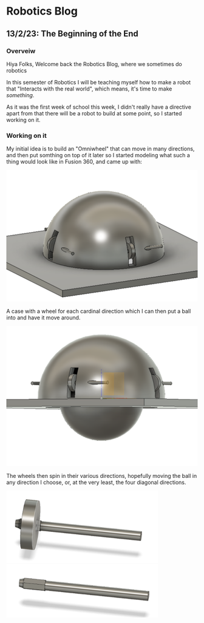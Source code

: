 # Robotics Blog 

## 13/2/23: The Beginning of the End

### Overveiw

Hiya Folks, Welcome back the Robotics Blog, where we sometimes do robotics

In this semester of Robotics I will be teaching myself how to make a robot that "Interacts with the real world", which means, it's time to make *something*. 

As it was the first week of school this week, I didn't really have a directive apart from that there will be a robot to build at some point, so I started working on it.

### Working on it

My initial idea is to build an "Omniwheel" that can move in many directions, and then put somthing on top of it later so I started modeling what such a thing would look like in Fusion 360, and came up with:

<img src="../Images/Omniwheel full.png" width=800px alt="Images/Omniwheel full.png">

A case with a wheel for each cardinal direction which I can then put a ball into and have it move around.

<img src="../Images/Omniwheel Ball.png" width=800px alt="Images/Omniwheel with ball.png">

The wheels then spin in their various directions, hopefully moving the ball in any direction I choose, or, at the very least, the four diagonal directions.

<img src="../Images/Omniwheel wheel.png" width=400px alt="Images/Omniwheel wheel.png"><img src="../Images/Omniwheel axle.png" width=400px alt="Images/Omniwheel axle.png">

